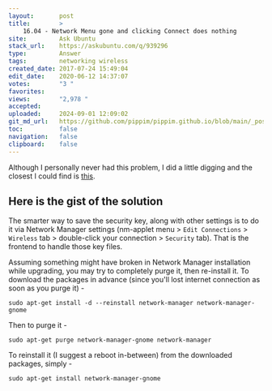 ```yaml
---
layout:       post
title:        >
    16.04 - Network Menu gone and clicking Connect does nothing
site:         Ask Ubuntu
stack_url:    https://askubuntu.com/q/939296
type:         Answer
tags:         networking wireless
created_date: 2017-07-24 15:49:04
edit_date:    2020-06-12 14:37:07
votes:        "3 "
favorites:    
views:        "2,978 "
accepted:     
uploaded:     2024-09-01 12:09:02
git_md_url:   https://github.com/pippim/pippim.github.io/blob/main/_posts/2017/2017-07-24-16.04-Network-Menu-gone-and-clicking-Connect-does-nothing.md
toc:          false
navigation:   false
clipboard:    false
---
```


Although I personally never had this problem, I did a little digging and the closest I could find is [this][1].

## Here is the gist of the solution

The smarter way to save the security key, along with other settings is to do it via Network Manager settings (nm-applet menu > `Edit Connections` > `Wireless` tab > double-click your connection > `Security` tab). That is the frontend to handle those key files.

Assuming something might have broken in Network Manager installation while upgrading, you may try to completely purge it, then re-install it. To download the packages in advance (since you'll lost internet connection as soon as you purge it) -

``` 
sudo apt-get install -d --reinstall network-manager network-manager-gnome
```

Then to purge it -

``` 
sudo apt-get purge network-manager-gnome network-manager
```

To reinstall it (I suggest a reboot in-between) from the downloaded packages, simply -

``` 
sudo apt-get install network-manager-gnome
```

  [1]: https://ubuntuforums.org/showthread.php?t=2239214


